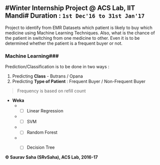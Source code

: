 #Winter Internship Project @ ACS Lab, IIT Mandi#
**Duration** : `1st Dec'16 to 31st Jan'17`
----
Project to identify from EMR Datasets which patient is likely to buy which medicine using Machine Learning Techniques. Also, what is the chance of the patient in switching from one medicine to other. Even it is to be determined whether the patient is a frequent buyer or not.
### Machine Learning###
Prediction/Classification is to be done in two ways : 
 1. Predicting __Class__ - Butrans / Opana
 2. Predicting __Type of Patient__ : Frequent Buyer / Non-Frequent Buyer 
 > Frequency is based on refill count
   

 * __Weka__
   * - [ ]  Linear Regression
   * - [ ]  SVM
   * - [ ]  Random Forest
   * - [ ]  Decision Tree
    


**&copy; Saurav Saha (SRvSaha), ACS Lab, 2016-17**
